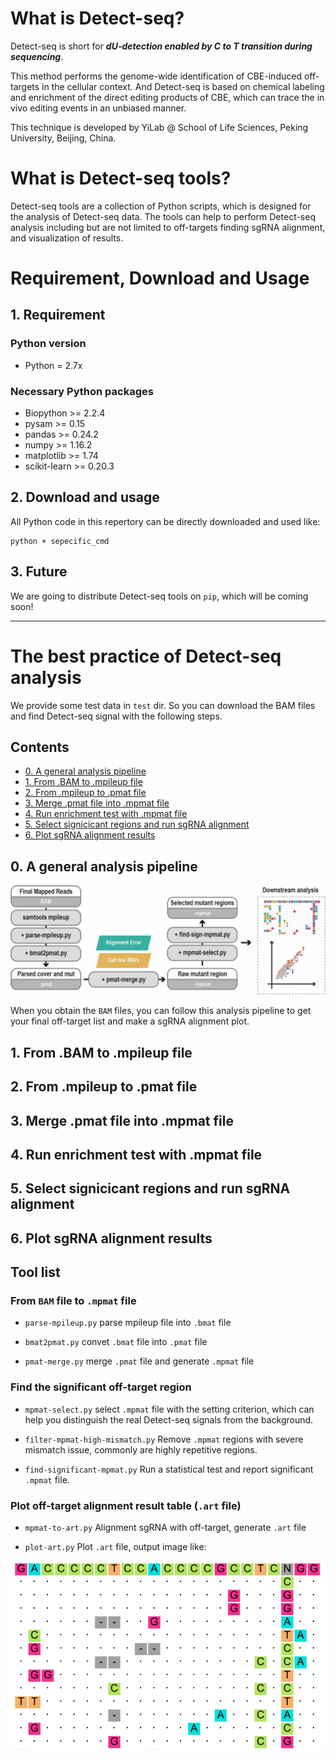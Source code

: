 # What is Detect-seq?
Detect-seq is short for ***dU-detection enabled by C to T transition during sequencing***. 

This method performs the genome-wide identification of CBE-induced off-targets in the cellular context. And Detect-seq is based on chemical labeling and enrichment of the direct editing products of CBE, which can trace the in vivo editing events in an unbiased manner.

This technique is developed by YiLab @ School of Life Sciences, Peking University, Beijing, China.


# What is Detect-seq tools?
Detect-seq tools are a collection of Python scripts, which is designed for the analysis of Detect-seq data. The tools can help to perform Detect-seq analysis including but are not limited to off-targets finding sgRNA alignment, and visualization of results.


# Requirement, Download and Usage

## 1. Requirement 

### Python version
- Python = 2.7x

### Necessary Python packages
- Biopython >= 2.2.4
- pysam >= 0.15
- pandas >= 0.24.2
- numpy >= 1.16.2
- matplotlib >= 1.74
- scikit-learn >= 0.20.3

## 2. Download and usage

All Python code in this repertory can be directly downloaded and used like:

```
python + sepecific_cmd 
```

## 3. Future 
We are going to distribute Detect-seq tools on `pip`, which will be coming soon! 


- - - - - - 


# The best practice of Detect-seq analysis

We provide some test data in `test` dir. So you can download the BAM files and find Detect-seq signal with the following steps.

## Contents
- [0. A general analysis pipeline](#0-a-general-analysis-pipeline)
- [1. From .BAM to .mpileup file](#1-from-bam-to-mpileup-file)
- [2. From .mpileup to .pmat file](#2-from-mpileup-to-pmat-file)
- [3. Merge .pmat file into .mpmat file](#3-merge-pmat-file-into-mpmat-file)
- [4. Run enrichment test with .mpmat file](#4-run-enrichment-test-with-mpmat-file)
- [5. Select signicicant regions and run sgRNA alignment](#5-select-signicicant-regions-and-run-sgrna-alignment)
- [6. Plot sgRNA alignment results](#6-plot-sgrna-alignment-results)

## 0. A general analysis pipeline
![](./image/bioinfo_analysis_pipeline.png)

When you obtain the `BAM` files, you can follow this analysis pipeline to get your final off-target list and make a sgRNA alignment plot.


## 1. From .BAM to .mpileup file

## 2. From .mpileup to .pmat file

## 3. Merge .pmat file into .mpmat file

## 4. Run enrichment test with .mpmat file 

## 5. Select signicicant regions and run sgRNA alignment

## 6. Plot sgRNA alignment results


## Tool list

### From `BAM` file to `.mpmat` file

- `parse-mpileup.py` parse mpileup file into `.bmat` file
 
- `bmat2pmat.py` convet `.bmat` file into `.pmat` file

- `pmat-merge.py` merge `.pmat` file and generate `.mpmat` file

### Find the significant off-target region

- `mpmat-select.py` select `.mpmat` file with the setting criterion, which can help you distinguish the real Detect-seq signals from the background.

- `filter-mpmat-high-mismatch.py` Remove `.mpmat` regions with severe mismatch issue, commonly are highly repetitive regions. 

- `find-significant-mpmat.py` Run a statistical test and report significant `.mpmat` file.

### Plot off-target alignment result table (`.art` file)

- `mpmat-to-art.py` Alignment sgRNA with off-target, generate `.art` file

- `plot-art.py` Plot `.art` file, output image like:

![art-plot](./image/art-plot.png)



